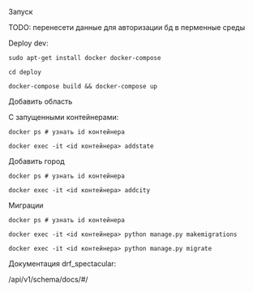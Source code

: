 Запуск

TODO: перенесети данные для авторизации бд в перменные среды

Deploy dev:

```
sudo apt-get install docker docker-compose

cd deploy

docker-compose build && docker-compose up
```

Добавить область

С запущенными контейнерами:

```
docker ps # узнать id контейнера

docker exec -it <id контейнера> addstate 
```

Добавить город

```
docker ps # узнать id контейнера

docker exec -it <id контейнера> addcity 
```

Миграции

```
docker ps # узнать id контейнера

docker exec -it <id контейнера> python manage.py makemigrations

docker exec -it <id контейнера> python manage.py migrate
```

Документация drf_spectacular:

/api/v1/schema/docs/#/